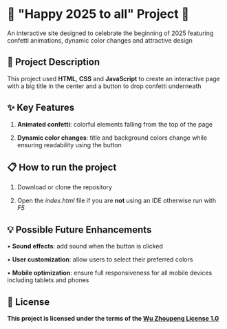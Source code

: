 # 🎉 "Happy 2025 to all" Project 🎉

An interactive site designed to celebrate the beginning of 2025 featuring confetti animations, dynamic color changes and attractive design

## 📑 Project Description

This project used **HTML**, **CSS** and **JavaScript** to create an interactive page with a big title in the center and a button to drop confetti underneath

## ✨ Key Features

1. **Animated confetti**: colorful elements falling from the top of the page

2. **Dynamic color changes**: title and background colors change while ensuring readability using the button

## 📋 How to run the project

1. Download or clone the repository

2. Open the *index.html* file if you are **not** using an IDE otherwise run with *F5*

## 💡 Possible Future Enhancements 

• **Sound effects**: add sound when the button is clicked 

• **User customization**: allow users to select their preferred colors

• **Mobile optimization**: ensure full responsiveness for all mobile devices including tablets and phones

## 📜 License

**This project is licensed under the terms of the [Wu Zhoupeng License 1.0](./LICENSE.md)**